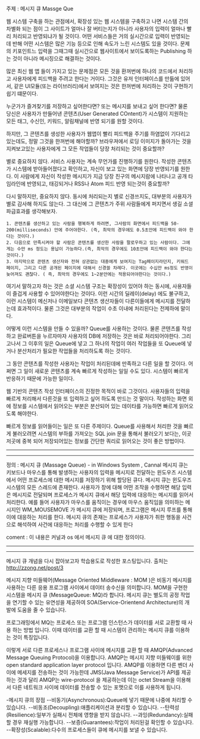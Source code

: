 ~~~
~~~
주제 : 메시지 큐 Massge Que

웹 시스템 구축을 하는 관점에서, 확장성 있는 웹 시스템을 구축하고 나면 시스템 간의 차별화 되는 점이 그 사이트가 얼마나 잘 버티는지가 아니라
사용자의 입력이 얼마나 빨리 처리되고 반영되냐가 될 것이다.
어떤 서비스들은 거의 실시간으로 입력이 반영되는데 반해 어떤 시스템은 많은 기능 등으로 인해 속도가 느린 시스템도 있을 것이다. 문제의 키포인트느 입력을 그때그때 실시간으로 웹사이트에서
보이도록하는 Publishing 하는 것이 아니라 메시징으로 해결하는 것이다.

많은 최신 웹 앱 들이 가지고 있는 문제점은 모든 것을 환꺼번에 하나의 코드에서 처리하고 사용자에게 피드백을 주려고 한다는 거이다. 
그것은 유저 인터페이스를 만듦에 있어서, 같은 UI모듈(또는 라이브러리)에서 보여지는 것은 한꺼번에 처리하는 것이 구현하기 쉽기 떄문이다.

누군가가 즐겨찾기를 저장하고 싶어한다면? 또는 메시지를 보내고 싶어 한다면? 물론 당신은 사용자가 만들어낸 콘텐츠(User Generated COntent)가 시스템이 지원하는 모든 태그, 수신인, 키워드, 알림채널에 반영 되기를 원할 것이다.

하지만, 그 콘텐츠를 생성한 사용자가 웹앱이 빨리 피드백을 주기를 하염없이 기다리고 있는데도, 정말 그것을 한꺼번에 해야할까? 브라우져에서 로딩 이미지가 돌아가는 것을 지켜보고있는 사용자에게 그 모든 작업들이 당장 처리되는 것이 중요할까?

별로 중요하지 않다. 서비스 사용자는 계속 무언가를 진행하기를 원한다.  작성한 콘텐츠가 시스템에 받아들어졌다고 확인하고, 자신이 보고 있는 화면에 당장 반영되기를 원한다. 이 사람에게 자신이 작성한 메시지가 지금 당장 친구의 메시지람에 나타나고 공개 타임라인에 반영되고, 태깅되거나 RSS나 Atom 피드 반영 되는것이 중요할까?

다시 말하지만, 중요하지 않다. 동시에 처리되는지 별로 신경쓰지도, 대부분의 사용자가 별로 감사해 하지도 않는다. 그 대신에 그 콘텐츠가 주위 사람들에게 퍼지면서 생길 소셜 파급효과를 생각해보자.

~~~
1. 콘텐츠를 생산하고 있는 사람을 행복하게 하려면, 그사람의 화면에서 피드백을 50-200(milliseconds) 안에 주어야한다. (즉, 최악의 경우에도 0.5초안에 피드백이 와야 한다는 것이다.)
2. 다음으로 만족시켜야 할 사람은 콘텐츠를 생산한 사람을 팔로우하고 있는 사람이다. 그에게는 수만 ms 정도는 용납이 가능하다.(즉, 최악의 경우에도 10초안에 피드백이 와야 한다는 것이다.)
3. 마지막으로 콘텐츠 생산자와 전혀 상관없는 대중에게 보여지는 Tag페이지라던지, 키워드 페이지, 그리고 다른 공개된 페이지에 대해서 신경쓸 차례다. 이곳에는 수십만 ms정도 반영이 늦어져도 괜찮다. ( 즉, 최악의 경우에도 1~2분안에는 적용되어야한다는 것이다.)
~~~

여기서 말하고자 하는 것은 소셜 시스템 구조는 확장성이 있어야 하는 동시에, 사용자들이 즐겁게 사용할 수 있어야한다는 것이다. 이런 시간의 딜레이(delay) 에도 불구하고, 이런 시스템이 메신저나 이메일보다 콘텐츠 생산자들이 다른이들에게 메시지를 전달하는데 효과적이다. 물론 그것은 대부분의 작업이 수초 이내에 처리된다는 전제하에 말이다.

어떻게 이런 시스템을 만들 수 있을까? Queue를 사용하는 것이다. 물론 콘텐츠를 작성하고 완료버튼을 누르자마자 사용자의 DB에 저장하는 것은 바로 처리되어야한다. 그리고나서 그 이후의 일은 Queue에 넣고 그 하나의 작업이 여러 작업들을 또 Queue에 넣거나 분산처리가 필요한 작업들을 처리하도록 하는 것이다.

그 동안 콘텐츠를 작성한 사용자는 작업이 처리된데에 만족하고 다른 일을 할 것이다. 어쩌면 그 일이 새로운 콘텐츠를 계속 빠르게 작성하는 일일 수도 있다. 시스템이 빠르게 반응하기 때문에 가능한 일이다.

웹 기반의 콘텐츠 작성 인터페이스의 진정한 목적이 바로 그것이다. 사용자들의 입력을 빠르게 처리해서 다른것을 또 입력하고 싶어 하도록 만드는 것 말이다. 작성하는 화면 외에 정보를 시스템에서 읽어오는 부분은 분산되어 있는 데이타를 가능하면 빠르게 읽어오도록 해야한다.

빠르게 정보를 읽어들이는 일은 또 다른 주제이다. Queue를 사용해서 처리한 것을 빠르게 불러오려면 시스템의 부하를 가져오는 SQL join 문을 통해서 불러오기 보다는, 이곳 저곳에 중복 되어 저장되어있는 정보를 간단한 쿼리로 읽어오는 것이 좋은 방법이다.

---
---

정의 : 메시지 큐 (Massage Queue) - in Windows System , Cannal
메시지 큐는 키보드나 마우스를 통해 발생하는 사용자의 입력을 메시지로 전달하는 윈도우즈 시스템에서 어떤 프로세스에 대한 메시지를 저장하기 위해 할당된 큐다.
메시지 큐는 윈도우즈 시스템의 모든 스레드에 존재한다. 사용자가 창에 대해 어떤 조작을 수행하면 해당 입력은 메시지로 전달되며 프로세스가 메시지 큐에서 해당 입력에 대응하는 메시지를 읽어서 처리한다. 예를 들어 사용자가 마우스를 움직이는 경우에 마우스 움직임을 의미하는 메시지인 WM_MOUSEMOVE 가 메시지 큐에 저장되며, 프로그램은 메시지 루프를 통해 이에 대응하는 처리를 한다. 메시지 큐의 존재는 프로세스가 사용자가 취한 행동을 사건으로 해석하여 사건에 대응하는 처리를 수행할 수 있게 한다

coment : 이 내용은 커널과 os 에서 메시지 큐 에 대한 정의이다.

---
---
메시지 큐 개념을 다시 잡아보고자 학습용도로 작성한 포스팅입니다. 출처는 http://zzong.net/post/3

메시지 지향 미들웨어(Message Oriented Middleware : MOM )은 비동기 메시지를 사용하는 다른 응용 프로그램 사이에서 데이터 송수신을 의미합니다. MOM을 구현한 시스템을 메시지 큐 (MessageQueue: MQ)라 합니다. 메시지 큐는 별도의 공정 작업을 연기할 수 있는 유연성을 제공하여 SOA(Service-Orientend Architecture)의 개발에 도움을 줄 수 있습니다.

프로그래밍에서 MQ는 프로세스 또는 프로그램 인스턴스가 데이터를 서로 교환할 때 사용 하는 방법 입니다. 이때 데이터를 교환 할 때 시스템이 관리하는 메시지 큐를 이용하는 것이 특징입니다.

이렇게 서로 다른 프로세스나 프로그램 사이에 메시지를 교환 할 때 AMQP(Advanced Message Queuing Protocol)을 이용합니다. AMQP는 메시지 지향 미들웨이를 위한 open standard application layer protocol 입니다. AMQP를 이용하면 다른 벤더 사이에 메세지를 전송하는 것이 가능한데 JMS(Java Message Service)가 API를 제공하는 것과 달리 AMQP는 wire-protocol 을 제공하는데 이는 octet Stream을 이용해서 다른 네트워크 사이에 데이터를 전송할 수 있는 포맷으로 이를 사용하게 됩니다.

-메시지 큐의 장점
--비동기(Asynchronous):Queue에 넣기 때문에 나중에 처리할 수 있습니다.
--비동조(Decoupling):애플리케이션과 분리할 수 있습니다.
--탄력성(Resilience):일부가 실패시 전체에 영향을 받지 않습니다.
--과잉(Redundancy):실패할 경우 재실행 가능합니다.
--보증(Guarantees):작업이 처리된걸 확인할 수 있습니다.
--확장성(Scalable):다수의 프로세스들이 큐에 메시지를 보낼 수 있습니다.
